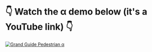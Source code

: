 # 👇 Watch the α demo below (it's a YouTube link) 👇

[![Grand Guide Pedestrian α](http://img.youtube.com/vi/75KIuUGGg3I/0.jpg)](http://www.youtube.com/watch?v=75KIuUGGg3I "Grand Guide Pedestrian α")
